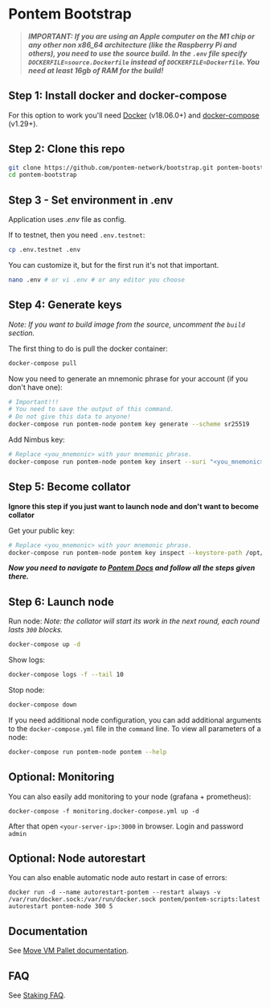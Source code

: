 # Pontem Bootstrap
> ***IMPORTANT: If you are using an Apple computer on the M1 chip or any other non x86_64 architecture (like the Raspberry Pi and others), you need to use the source build. In the `.env` file specify `DOCKERFILE=source.Dockerfile` instead of `DOCKERFILE=Dockerfile`. You need at least 16gb of RAM for the build!***
## Step 1: Install docker and docker-compose
For this option to work you'll need [Docker](https://docs.docker.com/engine/install/) (v18.06.0+) and [docker-compose](https://docs.docker.com/compose/install/) (v1.29+).

## Step 2: Clone this repo
```sh
git clone https://github.com/pontem-network/bootstrap.git pontem-bootstrap
cd pontem-bootstrap
```

## Step 3 - Set environment in .env
Application uses *.env* file as config.  

If to testnet, then you need `.env.testnet`:
```sh
cp .env.testnet .env
```
You can customize it, but for the first run it's not that important.
```sh
nano .env # or vi .env # or any editor you choose
```

## Step 4: Generate keys
*Note: If you want to build image from the source, uncomment the ```build``` section.*

The first thing to do is pull the docker container:
```sh
docker-compose pull
```
Now you need to generate an mnemonic phrase for your account (if you don't have one):
```sh
# Important!!!
# You need to save the output of this command.
# Do not give this data to anyone!
docker-compose run pontem-node pontem key generate --scheme sr25519
```
Add Nimbus key:
```sh
# Replace <you_mnemonic> with your mnemonic phrase.
docker-compose run pontem-node pontem key insert --suri "<you_mnemonic>" --keystore-path /opt/pontem/keys --key-type nmbs
```

## Step 5: Become collator

**Ignore this step if you just want to launch node and don't want to become collator**

Get your public key:
```sh
# Replace <you_mnemonic> with your mnemonic phrase.
docker-compose run pontem-node pontem key inspect --keystore-path /opt/pontem/keys "<you_mnemonic>"
```
***Now you need to navigate to [Pontem Docs](https://docs.pontem.network/03.-staking/collator) and follow all the steps given there.***

## Step 6: Launch node
Run node:
_Note: the collator will start its work in the next round, each round lasts `300` blocks._
```sh
docker-compose up -d
```

Show logs:
```sh
docker-compose logs -f --tail 10
```

Stop node:
```sh
docker-compose down
```

If you need additional node configuration, you can add additional arguments to the `docker-compose.yml` file in the `command` line.
To view all parameters of a node:
```sh
docker-compose run pontem-node pontem --help
```
## Optional: Monitoring
You can also easily add monitoring to your node (grafana + prometheus):
```
docker-compose -f monitoring.docker-compose.yml up -d
```
After that open `<your-server-ip>:3000` in browser. Login and password `admin`

## Optional: Node autorestart

You can also enable automatic node auto restart in case of errors:
```
docker run -d --name autorestart-pontem --restart always -v /var/run/docker.sock:/var/run/docker.sock pontem/pontem-scripts:latest autorestart pontem-node 300 5
```

## Documentation
See [Move VM Pallet documentation](https://docs.pontem.network/02.-getting-started/getting_started).
## FAQ
See [Staking FAQ](https://docs.pontem.network/03.-staking/faq).
